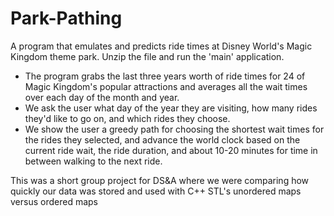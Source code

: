 # Park-Pathing

A program that emulates and predicts ride times at Disney World's Magic Kingdom theme park. Unzip the file and run the 'main' application.
- The program grabs the last three years worth of ride times for 24 of Magic Kingdom's popular attractions and averages all the wait times over each day of the month and year.
- We ask the user what day of the year they are visiting, how many rides they'd like to go on, and which rides they choose.
- We show the user a greedy path for choosing the shortest wait times for the rides they selected, and advance the world clock based on the current ride wait, the ride duration, and about 10-20 minutes for time in between walking to the next ride.

This was a short group project for DS&A where we were comparing how quickly our data was stored and used with C++ STL's unordered maps versus ordered maps
